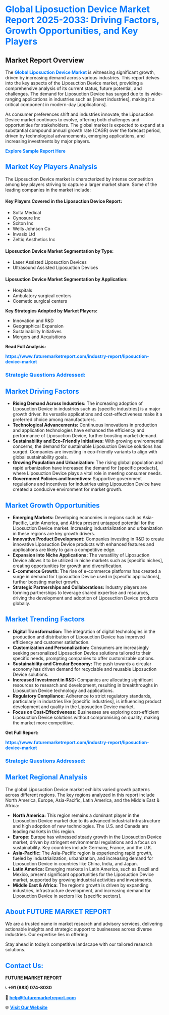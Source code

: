 <h1 style="color: #007BFF;">Global Liposuction Device Market Report 2025-2033: Driving Factors, Growth Opportunities, and Key Players</h1>

<section id="overview">
<h2>Market Report Overview</h2>
<p>The <a href="https://www.futuremarketreport.com/industry-report/liposuction-device-market" style="color: #007BFF; text-decoration: none;"><strong>Global Liposuction Device Market</strong></a> is witnessing significant growth, driven by increasing demand across various industries. This report delves into the key aspects of the Liposuction Device market, providing a comprehensive analysis of its current status, future potential, and challenges. The demand for Liposuction Device has surged due to its wide-ranging applications in industries such as [insert industries], making it a critical component in modern-day [applications].</p>
<p>As consumer preferences shift and industries innovate, the Liposuction Device market continues to evolve, offering both challenges and opportunities for stakeholders. The global market is expected to expand at a substantial compound annual growth rate (CAGR) over the forecast period, driven by technological advancements, emerging applications, and increasing investments by major players.</p>
</section>

<section id="overview">
<p><a href="https://www.futuremarketreport.com/request-sample/reportId=96944" style="color: #007BFF; text-decoration: none;"><strong>Explore Sample Report Here</strong></a></p>
</section>

<section id="key-players">
<h2 style="color: #007BFF;">Market Key Players Analysis</h2>
<p>The Liposuction Device market is characterized by intense competition among key players striving to capture a larger market share. Some of the leading companies in the market include:</p>
<h4>Key Players Covered in the Liposuction Device Report:</h4>
<ul><li>Solta Medical</li><li>Cynosure Inc</li><li>Sciton Inc</li><li>Wells Johnson Co</li><li>Invasix Ltd</li><li>Zeltiq Aesthetics Inc</li></ul>
<h4>Liposuction Device Market Segmentation by Type:</h4>
<ul><li>Laser Assisted Liposuction Devices</li><li>Ultrasound Assisted Liposuction Devices</li></ul>

<h4>Liposuction Device Market Segmentation by Application:</h4>
<ul><li>Hospitals</li><li>Ambulatory surgical centers</li><li>Cosmetic surgical centers</li></ul>
<p><strong>Key Strategies Adopted by Market Players:</strong></p>
<ul>
<li>Innovation and R&D</li>
<li>Geographical Expansion</li>
<li>Sustainability Initiatives</li>
<li>Mergers and Acquisitions</li>
</ul>
</section>

<section>
<p><strong>Read Full Analysis: </strong></p><a href="https://www.futuremarketreport.com/industry-report/liposuction-device-market" style="color: #007BFF; text-decoration: none;"><strong>https://www.futuremarketreport.com/industry-report/liposuction-device-market</strong></a>
<h3 style="color: #007BFF;">Strategic Questions Addressed:</h3>
</section>

<section id="driving-factors">
<h2 style="color: #007BFF;">Market Driving Factors</h2>
<ul>
<li><strong>Rising Demand Across Industries:</strong> The increasing adoption of Liposuction Device in industries such as [specific industries] is a major growth driver. Its versatile applications and cost-effectiveness make it a preferred choice among manufacturers.</li>
<li><strong>Technological Advancements:</strong> Continuous innovations in production and application technologies have enhanced the efficiency and performance of Liposuction Device, further boosting market demand.</li>
<li><strong>Sustainability and Eco-Friendly Initiatives:</strong> With growing environmental concerns, the demand for sustainable Liposuction Device solutions has surged. Companies are investing in eco-friendly variants to align with global sustainability goals.</li>
<li><strong>Growing Population and Urbanization:</strong> The rising global population and rapid urbanization have increased the demand for [specific products], where Liposuction Device plays a vital role in meeting consumer needs.</li>
<li><strong>Government Policies and Incentives:</strong> Supportive government regulations and incentives for industries using Liposuction Device have created a conducive environment for market growth.</li>
</ul>
</section>

<section id="growth-opportunities">
<h2 style="color: #007BFF;">Market Growth Opportunities</h2>
<ul>
<li><strong>Emerging Markets:</strong> Developing economies in regions such as Asia-Pacific, Latin America, and Africa present untapped potential for the Liposuction Device market. Increasing industrialization and urbanization in these regions are key growth drivers.</li>
<li><strong>Innovative Product Development:</strong> Companies investing in R&D to create innovative Liposuction Device products with enhanced features and applications are likely to gain a competitive edge.</li>
<li><strong>Expansion into Niche Applications:</strong> The versatility of Liposuction Device allows it to be utilized in niche markets such as [specific niches], creating opportunities for growth and diversification.</li>
<li><strong>E-commerce Growth:</strong> The rise of e-commerce platforms has created a surge in demand for Liposuction Device used in [specific applications], further boosting market growth.</li>
<li><strong>Strategic Partnerships and Collaborations:</strong> Industry players are forming partnerships to leverage shared expertise and resources, driving the development and adoption of Liposuction Device products globally.</li>
</ul>
</section>

<section id="trending-factors">
<h2 style="color: #007BFF;">Market Trending Factors</h2>
<ul>
<li><strong>Digital Transformation:</strong> The integration of digital technologies in the production and distribution of Liposuction Device has improved efficiency and customer satisfaction.</li>
<li><strong>Customization and Personalization:</strong> Consumers are increasingly seeking personalized Liposuction Device solutions tailored to their specific needs, prompting companies to offer customizable options.</li>
<li><strong>Sustainability and Circular Economy:</strong> The push towards a circular economy has driven demand for recyclable and reusable Liposuction Device solutions.</li>
<li><strong>Increased Investment in R&D:</strong> Companies are allocating significant resources to research and development, resulting in breakthroughs in Liposuction Device technology and applications.</li>
<li><strong>Regulatory Compliance:</strong> Adherence to strict regulatory standards, particularly in industries like [specific industries], is influencing product development and quality in the Liposuction Device market.</li>
<li><strong>Focus on Cost-Effectiveness:</strong> Businesses are exploring cost-efficient Liposuction Device solutions without compromising on quality, making the market more competitive.</li>
</ul>
</section>

<section>
<p><strong>Get Full Report: </strong></p><a href="https://www.futuremarketreport.com/industry-report/liposuction-device-market" style="color: #007BFF; text-decoration: none;"><strong>https://www.futuremarketreport.com/industry-report/liposuction-device-market</strong></a>
<h3 style="color: #007BFF;">Strategic Questions Addressed:</h3>
</section>


<section id="regional-analysis">
<h2 style="color: #007BFF;">Market Regional Analysis</h2>
<p>The global Liposuction Device market exhibits varied growth patterns across different regions. The key regions analyzed in this report include North America, Europe, Asia-Pacific, Latin America, and the Middle East & Africa:</p>
<ul>
<li><strong>North America:</strong> This region remains a dominant player in the Liposuction Device market due to its advanced industrial infrastructure and high adoption of new technologies. The U.S. and Canada are leading markets in this region.</li>
<li><strong>Europe:</strong> Europe has witnessed steady growth in the Liposuction Device market, driven by stringent environmental regulations and a focus on sustainability. Key countries include Germany, France, and the U.K.</li>
<li><strong>Asia-Pacific:</strong> The Asia-Pacific region is experiencing rapid growth, fueled by industrialization, urbanization, and increasing demand for Liposuction Device in countries like China, India, and Japan.</li>
<li><strong>Latin America:</strong> Emerging markets in Latin America, such as Brazil and Mexico, present significant opportunities for the Liposuction Device market, supported by growing industrial activities and investments.</li>
<li><strong>Middle East & Africa:</strong> The region’s growth is driven by expanding industries, infrastructure development, and increasing demand for Liposuction Device in sectors like [specific sectors].</li>
</ul>
</section>

<footer>
<h2 style="color: #007BFF;">About FUTURE MARKET REPORT</h2>
<p>We are a trusted name in market research and advisory services, delivering actionable insights and strategic support to businesses across diverse industries. Our expertise lies in offering:</p>

<p>Stay ahead in today’s competitive landscape with our tailored research solutions.</p>

<h2 style="color: #007BFF;">Contact Us:</h2>
<p><strong>FUTURE MARKET REPORT</strong></p>
<p>📞 <strong>+91 (883) 074-8030</strong></p>
<p>📧 <strong><a href="mailto:help@futuremarketreport.com" style="color: #007BFF;">help@futuremarketreport.com</a></strong></p>
<p>🌐 <strong><a href="https://www.futuremarketreport.com/" style="color: #007BFF;">Visit Our Website</a></strong></p>
</footer>